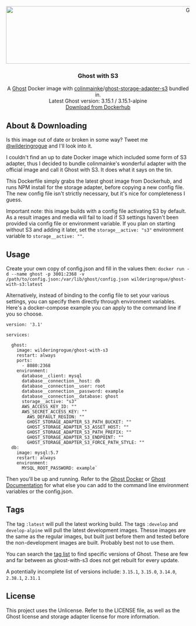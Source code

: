 
<br />
<p align="center">
  <a href="https://github.com/wilderingrogue/ghost-with-s3">
    <img src="https://github.com/wilderingrogue/ghost-with-s3/blob/master/images/logo.png?raw=true" alt="Ghost With S3 Logo" width="1102" height="157">
  </a>

  <h3 align="center">Ghost with S3</h3>

  <p align="center">
    A <a href="https://hub.docker.com/_/ghost">Ghost</a> Docker image with <a href="https://github.com/colinmeinke">colinmainke</a>/<a href="https://github.com/colinmeinke/ghost-storage-adapter-s3">ghost-storage-adapter-s3</a> bundled in.
    <br />
    Latest Ghost version: 3.15.1 / 3.15.1-alpine
    <br />
    <a href="https://hub.docker.com/r/wilderingrogue/ghost-with-s3">Download from Dockerhub</a>
  </p>
</p>

## About & Downloading
Is this image out of date or broken in some way? Tweet me <a href="https://twitter.com/wilderingrogue">@wilderingrogue</a> and I'll look into it.

I couldn't find an up to date Docker image which included some form of S3 adapter, thus I decided to bundle colinmainke's wonderful adapter with the official image and call it Ghost with S3. It does what it says on the tin.

This Dockerfile simply grabs the latest ghost image from Dockerhub, and runs NPM install for the storage adapter, before copying a new config file. The new config file isn't strictly necessary, but it's nice for completeness I guess.

Important note: this image builds with a config file activating S3 by default. As a result images and media will fail to load if S3 settings haven't been provided via config file or environment variable. If you plan on starting without S3 and adding it later, set the `storage__active: "s3"` environment variable to `storage__active: ""`.

## Usage
Create your own copy of config.json and fill in the values then:
`docker run -d --name ghost -p 3001:2368 -v /path/to/config.json:/var/lib/ghost/config.json wilderingrogue/ghost-with-s3:latest`

Alternatively, instead of binding to the config file to set your various settings, you can specify them directly through environment variables. Here's a docker-compose example you can apply to the command line if you so choose.

```
version: '3.1'

services:

  ghost:
    image: wilderingrogue/ghost-with-s3
    restart: always
    ports:
      - 8080:2368
    environment:
      database__client: mysql
      database__connection__host: db
      database__connection__user: root
      database__connection__password: example
      database__connection__database: ghost
      storage__active: "s3"
      AWS_ACCESS_KEY_ID: ""
      AWS_SECRET_ACCESS_KEY: ""
	    AWS_DEFAULT_REGION: ""
	    GHOST_STORAGE_ADAPTER_S3_PATH_BUCKET: ""
	    GHOST_STORAGE_ADAPTER_S3_ASSET_HOST: ""
	    GHOST_STORAGE_ADAPTER_S3_PATH_PREFIX: ""
	    GHOST_STORAGE_ADAPTER_S3_ENDPOINT: ""
	    GHOST_STORAGE_ADAPTER_S3_FORCE_PATH_STYLE: ""
  db:
    image: mysql:5.7
    restart: always
    environment:
      MYSQL_ROOT_PASSWORD: example`
```

Then you'll be up and running. Refer to the [Ghost Docker](https://hub.docker.com/_/ghost) or [Ghost Documentation](https://ghost.org/docs/concepts/config/) for what else you can add to the command line environment variables or the config.json.

## Tags
The tag `:latest` will pull the latest working build. 
The tags `:develop` and `develop-alpine` will pull the latest development images. Thesse images are the same as the regular images, but built just before them and tested before the non-development images are built. Probably best not to use them.

You can search the [tag list](https://hub.docker.com/repository/docker/wilderingrogue/ghost-with-s3/tags "tag list") to find specific versions of Ghost. These are few and far between as ghost-with-s3 does not get rebuilt for every update. 

A potentially incomplete list of versions include: `3.15.1`, `3.15.0`, `3.14.0`, `2.38.1`, `2.31.1`

## License
This project uses the Unlicense. Refer to the LICENSE file, as well as the Ghost license and storage adapter license for more information.